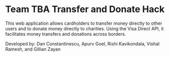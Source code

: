 # Team TBA Transfer and Donate Hack
This web application allows cardholders to transfer money directly to other users and to donate money directly to charities.
Using the Visa Direct API, it facilitates money transfers and donations across borders.

Developed by: Dan Constantinescu, Apurv Goel, Rishi Kavikondala, Vishal Ramesh, and Gillian Zayan
